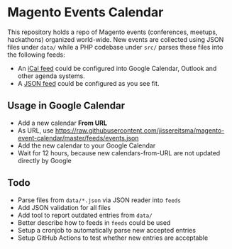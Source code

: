 # Magento Events Calendar
This repository holds a repo of Magento events (conferences, meetups,
hackathons) organized world-wide. New events are collected using JSON
files under `data/` while a PHP codebase under `src/` parses these files
into the following feeds:

- An [iCal feed](https://raw.githubusercontent.com/jissereitsma/magento-event-calendar/master/feeds/events.ics) could be configured into Google Calendar, Outlook and other agenda systems.
- A [JSON feed](https://raw.githubusercontent.com/jissereitsma/magento-event-calendar/master/feeds/events.json) could be configured as you see fit.

## Usage in Google Calendar
- Add a new calendar **From URL**
- As URL, use https://raw.githubusercontent.com/jissereitsma/magento-event-calendar/master/feeds/events.json
- Add the new calendar to your Google Calendar
- Wait for 12 hours, because new calendars-from-URL are not updated directly by Google

## Todo
- Parse files from `data/*.json` via JSON reader into `feeds`
- Add JSON validation for all files
- Add tool to report outdated entries from `data/` 
- Better describe how to feeds in `feeds` could be used
- Setup a cronjob to automatically parse new accepted entries
- Setup GitHub Actions to test whether new entries are acceptable
